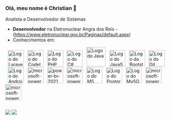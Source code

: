 ### Olá, meu nome é Christian 👋

Analista e Desenvolvedor de Sistemas

- **Desenvolvedor** na Eletronuclear Angra dos Reis - (https://www.eletronuclear.gov.br/Paginas/default.aspx)
- Conhecimentos em:

<div display="inline">
  &nbsp;&nbsp;<img width="50" height="50" src="https://cdn.jsdelivr.net/gh/devicons/devicon@latest/icons/laravel/laravel-original.svg" alt="Logo do Laravel" title="Laravel - Framework PHP"/>
  &nbsp;&nbsp;<img width="50" height="50" src="https://cdn.jsdelivr.net/gh/devicons/devicon/icons/codeigniter/codeigniter-plain-wordmark.svg" alt="Logo do CodeIgniter" title="CodeIgniter - Framework PHP"/>   
  &nbsp;&nbsp;<img width="50" height="50" src="https://cdn.jsdelivr.net/gh/devicons/devicon/icons/php/php-original.svg" alt="Logo do PHP" title="Linguagem PHP"/>
  &nbsp;&nbsp;<img width="50" height="50" src="https://cdn.jsdelivr.net/gh/devicons/devicon/icons/csharp/csharp-original.svg" alt="Logo do C#" title="Linguagem C#"/>
  &nbsp;&nbsp;<img width="60" height="60" src="https://cdn.jsdelivr.net/gh/devicons/devicon/icons/java/java-original-wordmark.svg" alt="Logo do Java" title="Linguagem Java"/>
  &nbsp;&nbsp;<img width="50" height="50" src="https://cdn.jsdelivr.net/gh/devicons/devicon/icons/javascript/javascript-original.svg" alt="Logo do JavaScript" title="Linguagem JavaScript"/>
  &nbsp;&nbsp;<img width="50" height="50" src="https://cdn.jsdelivr.net/gh/devicons/devicon/icons/bootstrap/bootstrap-original.svg" alt="Logo do Bootstrap" title="Bootstrap - Framework HTML, CSS e JS"/>  
  &nbsp;&nbsp;<img width="50" height="50" src="https://cdn.jsdelivr.net/gh/devicons/devicon/icons/git/git-original-wordmark.svg" alt="Logo do Git" title="Linguagem Git"/>        
  &nbsp;&nbsp;<img width="50" height="50" src="https://cdn.jsdelivr.net/gh/devicons/devicon/icons/androidstudio/androidstudio-original.svg" alt="Logo do Android Studio" title="Android Studio - IDE"/>   
  &nbsp;&nbsp;<img width="50" height="50" src="https://img.icons8.com/fluency/48/microsoft-power-apps.png" alt="microsoft-power-apps" alt="Logo do Power Apps" title="Power Apps"/>   
  &nbsp;&nbsp;<img width="50" height="50" src="https://img.icons8.com/fluency/48/power-bi-2021.png" alt="power-bi-2021" alt="Logo do Power BI" title="Power BI"/>   
  &nbsp;&nbsp;<img width="50" height="50" src="https://img.icons8.com/fluency/48/microsoft-power-automate-2020.png" alt="microsoft-power-automate-2020" alt="Logo do Power Automate" title="Power Automate"/>   
  &nbsp;&nbsp;<img width="50" height="50" src="https://cdn.jsdelivr.net/gh/devicons/devicon@latest/icons/microsoftsqlserver/microsoftsqlserver-original-wordmark.svg" alt="Logo do MS SQL Server" title="MS SQL Server - DataBase"/>   
  &nbsp;&nbsp;<img width="50" height="50" src="https://cdn.jsdelivr.net/gh/devicons/devicon@latest/icons/postgresql/postgresql-original-wordmark.svg" alt="Logo do PostgreSQL" title="PostgreSQL - DataBase"/>   
  &nbsp;&nbsp;<img width="50" height="50" src="https://cdn.jsdelivr.net/gh/devicons/devicon@latest/icons/mysql/mysql-original-wordmark.svg" alt="Logo do MySQL" title="MySQL - DataBase"/>   
  &nbsp;&nbsp;<img width="50" height="50" src="" alt="microsoft-power-automate-2020" alt="Logo do Power Automate" title="Power Automate"/>   
  &nbsp;&nbsp;<img width="50" height="50" src="h" alt="microsoft-power-automate-2020" alt="Logo do Power Automate" title="Power Automate"/>   
  
</div>

##

<div> 
  <a href="mailto:chrisstipdev@gmail.com" target="_blank" rel="noopener noreferrer"><img src="https://img.shields.io/badge/Gmail-D14836?style=for-the-badge&logo=gmail&logoColor=white" target="_blank"></a>
  <a href="https://www.linkedin.com/in/christian-stipursky-85330839" target="_blank" rel="noopener noreferrer"><img src="https://img.shields.io/badge/LinkedIn-0077B5?style=for-the-badge&logo=linkedin&logoColor=white"></a> 
</div>

